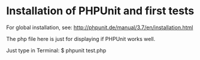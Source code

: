 # Installation of PHPUnit and first tests

For global installation, see: http://phpunit.de/manual/3.7/en/installation.html

The php file here is just for displaying if PHPUnit works well.

Just type in Terminal: $ phpunit test.php
